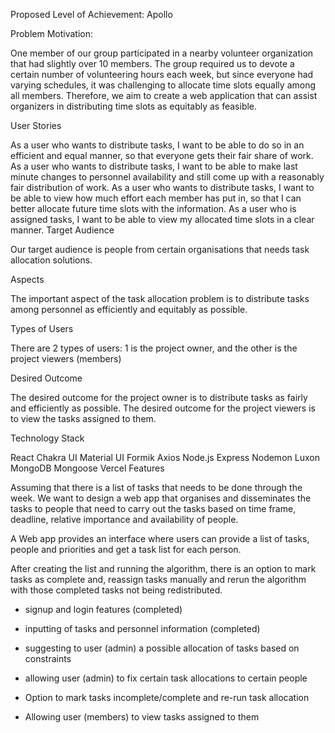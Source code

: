 Proposed Level of Achievement: Apollo

Problem Motivation:

One member of our group participated in a nearby volunteer organization that had slightly over 10 members. The group required us to devote a certain number of volunteering hours each week, but since everyone had varying schedules, it was challenging to allocate time slots equally among all members. Therefore, we aim to create a web application that can assist organizers in distributing time slots as equitably as feasible.

User Stories

As a user who wants to distribute tasks, I want to be able to do so in an efficient and equal manner, so that everyone gets their fair share of work.
As a user who wants to distribute tasks, I want to be able to make last minute changes to personnel availability and still come up with a reasonably fair distribution of work.
As a user who wants to distribute tasks, I want to be able to view how much effort each member has put in, so that I can better allocate future time slots with the information.
As a user who is assigned tasks, I want to be able to view my allocated time slots in a clear manner.
Target Audience

Our target audience is people from certain organisations that needs task allocation solutions.

Aspects

The important aspect of the task allocation problem is to distribute tasks among personnel as efficiently and equitably as possible.

Types of Users

There are 2 types of users: 1 is the project owner, and the other is the project viewers (members)

Desired Outcome

The desired outcome for the project owner is to distribute tasks as fairly and efficiently as possible. The desired outcome for the project viewers is to view the tasks assigned to them.

Technology Stack

React
Chakra UI
Material UI
Formik
Axios
Node.js
Express
Nodemon
Luxon
MongoDB
Mongoose
Vercel
Features

Assuming that there is a list of tasks that needs to be done through the week. We want to design a web app that organises and disseminates the tasks to people that need to carry out the tasks based on time frame, deadline, relative importance and availability of people.

A Web app provides an interface where users can provide a list of tasks, people and priorities and get a task list for each person.

After creating the list and running the algorithm, there is an option to mark tasks as complete and, reassign tasks manually and rerun the algorithm with those completed tasks not being redistributed.

- signup and login features (completed)

- inputting of tasks and personnel information (completed)

- suggesting to user (admin) a possible allocation of tasks based on constraints

- allowing user (admin) to fix certain task allocations to certain people

- Option to mark tasks incomplete/complete and re-run task allocation

- Allowing user (members) to view tasks assigned to them
